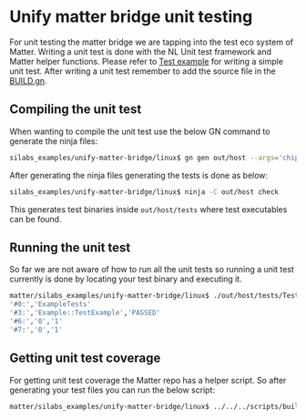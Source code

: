# Unify matter bridge unit testing

For unit testing the matter bridge we are tapping into the test eco system of
Matter. Writing a unit test is done with the NL Unit test framework and Matter
helper functions. Please refer to [Test example](TestExample.cpp) for writing a
simple unit test. After writing a unit test remember to add the source file in
the [BUILD.gn](BUILD.gn).

## Compiling the unit test

When wanting to compile the unit test use the below GN command to generate the ninja files:

```bash
silabs_examples/unify-matter-bridge/linux$ gn gen out/host --args='chip_build_tests=true use_coverage=true'
```

After generating the ninja files generating the tests is done as below:

```bash
silabs_examples/unify-matter-bridge/linux$ ninja -C out/host check
```

This generates test binaries inside `out/host/tests` where test executables can
be found.

## Running the unit test

So far we are not aware of how to run all the unit tests so running a unit test
currently is done by locating your test binary and executing it.

```bash
matter/silabs_examples/unify-matter-bridge/linux$ ./out/host/tests/TestExample
'#0:','ExampleTests'
'#3:','Example::TestExample','PASSED'
'#6:','0','1'
'#7:','0','1'
```

## Getting unit test coverage

For getting unit test coverage the Matter repo has a helper script. So after generating your test files you can run the below script:

```bash
matter/silabs_examples/unify-matter-bridge/linux$ ../../../scripts/build_coverage.sh --output_root out/host
```
